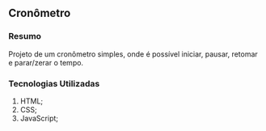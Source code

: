 ## Cronômetro

### Resumo
Projeto de um cronômetro simples, onde é possível iniciar, pausar, retomar e parar/zerar o tempo.

### Tecnologias Utilizadas
1. HTML;
2. CSS;
3. JavaScript;
